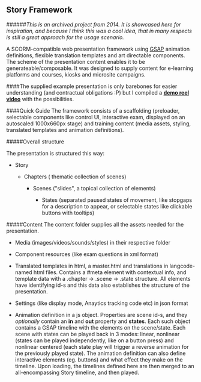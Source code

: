 ## Story Framework

######_This is an archived project from 2014. It is showcased here for inspiration, and because I think this was a cool idea, that in many respects is still a great approach for the usage scenario._

A SCORM-compatible web presentation framework using [GSAP](https://greensock.com/gsap) animation definitions, flexible translation templates and art directable components. 
The scheme of the presentation content enables it to be generateable/composable. 
It was designed to supply content for e-learning platforms and courses, kiosks and microsite campaigns.

####The supplied example presentation is only barebones for easier understanding (and contractual obligations :P) but I compiled a **[demo reel video](https://github.com/poisonborz/story_framework/raw/master/showcase.mp4)** with the possibilities.



####Quick Guide
The framework consists of a scaffolding (preloader, selectable components like control UI, interactive exam, displayed on an autoscaled 1000x660px stage) 
and training content (media assets, styling, translated templates and animation definitions).


#####Overall structure

The presentation is structured this way:

* Story

  - Chapters ( thematic collection of scenes)
  
    - Scenes ("slides", a topical collection of elements)
      
       - States (separated paused states of movement, like stopgaps for a description to appear, or selectable states like clickable buttons with tooltips)
              
 
 #####Content
 The content folder supplies all the assets needed for the presentation.
 
 
* Media (images/videos/sounds/styles) in their respective folder

* Component resources (like exam questions in xml format)
* Translated templates in html, a master.html and translations in langcode-named html files. Contains a #meta element with contextual info, 
and template data with a .chapter -> .scene -> .state structure. All elements have identifying id-s and this data also establishes the structure of the presentation.
* Settings (like display mode, Anaytics tracking code etc) in json format
* Animation definition in a js object. Properties are scene id-s, and they _optionally_ contain an **in** and **out** property and **states**.
Each such object contains a GSAP timeline with the elements on the scene/state. Each scene with states can be played back in 3 modes: linear, nonlinear (states can be played independently, like on a button press) 
and nonlinear centered (each state play will trigger a reverse animation for the previously played state). The animation definition can also define interactive elements (eg. buttons) and what effect they make on the timeline.
Upon loading, the timelines defined here are then merged to an all-encompassing Story timeline, and then played.
